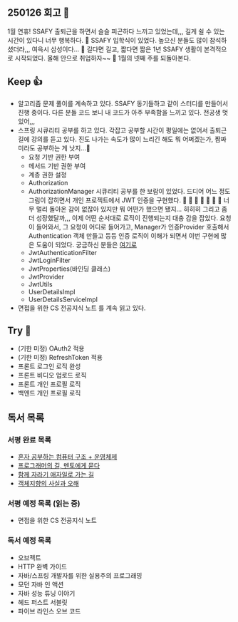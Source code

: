 ## 250126 회고 💬
1월 연휴! SSAFY 출퇴근을 하면서 슬슬 피곤하다 느끼고 있었는데,,, 길게 쉴 수 있는 시간이 있다니 너무 행복하다. 🐷 SSAFY 입학식이 있었다. 높으신 분들도 많이 참석하셨더라,,, 여윽시 삼성이다... 🙂 길다면 길고, 짧다면 짧은 1년 SSAFY 생활이 본격적으로 시작되었다. 올해 안으로 취업하자~~ 🥲 1월의 넷째 주를 되돌아본다.

## Keep 👍
- 알고리즘 문제 풀이를 계속하고 있다. SSAFY 동기들하고 같이 스터디를 만들어서 진행 중이다. 다른 분들 코드 보니 내 코드가 아주 부족함을 느끼고 있다. 전공생 멋있어,,, 
- 스프링 시큐리티 공부를 하고 있다. 각잡고 공부할 시간이 평일에는 없어서 출퇴근 길에 강의를 듣고 있다. 진도 나가는 속도가 많이 느리긴 해도 뭐 어쩌겠는가, 짬짜미라도 공부하는 게 낫지...🤷 
	- 요청 기반 권한 부여
	- 메서드 기반 권한 부여
	- 계층 권한 설정
	- Authorization
	- AuthorizationManager
시큐리티 공부를 한 보람이 있었다. 드디어 어느 정도 그림이 잡히면서 개인 프로젝트에서 JWT 인증을 구현했다. 🙌 🙌 🙌 🙌 🙌 🙌 🙌 너무 멀리 돌아온 감이 없잖아 있지만 뭐 어떤가 했으면 됐지... 히히히 그리고 좀 더 성장했달까,,, 이제 어떤 순서대로 로직이 진행되는지 대충 감을 잡았다. 요청이 들어와서, 그 요청이 어디로 들어가고, Manager가 인증Provider 호출해서 Authentication 객체 만들고 등등 인증 로직이 이해가 되면서 이번 구현에 많은 도움이 되었다. 궁금하신 분들은 [여기로](https://github.com/kimregular/mySettlement/tree/13-시큐리티-적용)
	- JwtAuthenticationFilter
	- JwtLoginFilter
	- JwtProperties(바인딩 클래스)
	- JwtProvider
	- JwtUtils
	- UserDetailsImpl
	- UserDetailsServiceImpl
- 면접을 위한 CS 전공지식 노트 를 계속 읽고 있다.

## Try 🧚
- (기한 미정) OAuth2 적용
- (기한 미정) RefreshToken 적용
- 프론트 로그인 로직 완성
- 프론트 비디오 업로드 로직
- 프론트 개인 프로필 로직
- 백엔드 개인 프로필 로직

## 독서 목록

### 서평 완료 목록
- [혼자 공부하는 컴퓨터 구조 + 운영체제](https://velog.io/@regular_jk_kim/혼자-공부하는-컴퓨터-구조-운영체제-를-읽고)
- [프로그래머의 길, 멘토에게 묻다](https://velog.io/@regular_jk_kim/프로그래머의-길-멘토에게-묻다-를-읽고-24jpq345)
- [함께 자라기 애자일로 가는 길](https://velog.io/@regular_jk_kim/함께-자라기-를-읽고)
- [객체지향의 사실과 오해](https://velog.io/@regular_jk_kim/객체지향의-사실과-오해-를-읽고)

###  서평 예정 목록 (읽는 중) 
- 면접을 위한 CS 전공지식 노트

### 독서 예정 목록
- 오브젝트
- HTTP 완벽 가이드
- 자바/스프링 개발자를 위한 실용주의 프로그래밍
- 모던 자바 인 액션
- 자바 성능 튜닝 이야기 
- 헤드 퍼스트 서블릿
- 파이브 라인스 오브 코드


